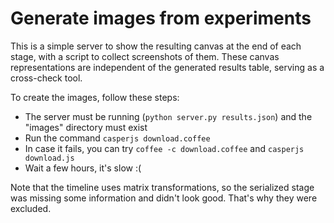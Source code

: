 # Generate images from experiments

This is a simple server to show the resulting canvas at the end of each stage, with a script to collect screenshots of them. These canvas representations are independent of the generated results table, serving as a cross-check tool.

To create the images, follow these steps:

- The server must be running (`python server.py results.json`) and the "images" directory must exist
- Run the command `casperjs download.coffee`
- In case it fails, you can try `coffee -c download.coffee` and `casperjs download.js`
- Wait a few hours, it's slow :(

Note that the timeline uses matrix transformations, so the serialized stage was missing some information and didn't look good. That's why they were excluded.
